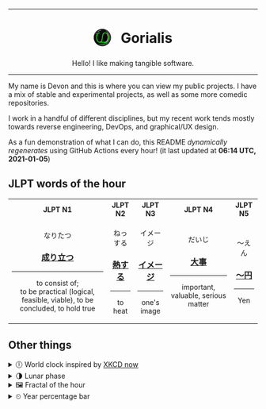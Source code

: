 ***

<h1 align="center">
<sub>
    <img src="readme/resources/avatar.png" height="36">
</sub>
&nbsp;
Gorialis
</h1>
<p align="center">
Hello! I like making tangible software.
</p>

***

My name is Devon and this is where you can view my public projects. I have a mix of stable and experimental projects, as well as some more comedic repositories.

I work in a handful of different disciplines, but my recent work tends mostly towards reverse engineering, DevOps, and graphical/UX design.

As a fun demonstration of what I can do, this README *dynamically regenerates* using GitHub Actions every hour! (it last updated at **06:14 UTC, 2021-01-05**)

<h2>JLPT words of the hour</h2>
<table>
    <tr>
        <th>JLPT N1</th>
        <th>JLPT N2</th>
        <th>JLPT N3</th>
        <th>JLPT N4</th>
        <th>JLPT N5</th>
    </tr>
    <tr>
        <td>
            <p align="center">なりたつ</p>
            <h3 align="center"><b><a href="https://jisho.org/search/%E6%88%90%E3%82%8A%E7%AB%8B%E3%81%A4">成り立つ</a></b></h3>
            <hr>
            <p align="center">to consist of;<br> to be practical (logical,<wbr> feasible,<wbr> viable),<wbr> to be concluded,<wbr> to hold true</p>
        </td>
        <td>
            <p align="center">ねっする</p>
            <h3 align="center"><b><a href="https://jisho.org/search/%E7%86%B1%E3%81%99%E3%82%8B">熱する</a></b></h3>
            <hr>
            <p align="center">to heat</p>
        </td>
        <td>
            <p align="center">イメージ</p>
            <h3 align="center"><b><a href="https://jisho.org/search/%E3%82%A4%E3%83%A1%E3%83%BC%E3%82%B8">イメージ</a></b></h3>
            <hr>
            <p align="center">one's image</p>
        </td>
        <td>
            <p align="center">だいじ</p>
            <h3 align="center"><b><a href="https://jisho.org/search/%E5%A4%A7%E4%BA%8B">大事</a></b></h3>
            <hr>
            <p align="center">important,<wbr> valuable,<wbr> serious matter</p>
        </td>
        <td>
            <p align="center">～えん</p>
            <h3 align="center"><b><a href="https://jisho.org/search/%EF%BD%9E%E5%86%86">～円</a></b></h3>
            <hr>
            <p align="center">Yen</p>
        </td>
    </tr>
</table>

<h2>Other things</h2>
<details>
<summary>🕕  World clock inspired by <a href="https://xkcd.com/now">XKCD now</a></summary>

> <img src="generated/now.png" width="512">

</details>
<details>
<summary>🌗 Lunar phase</summary>

The moon is approximately 75.12% through its phase (Last Quarter).

</details>
<details>
<summary>&#x1f5bc; Fractal of the hour</summary>

> <img src="generated/fractal.png" width="512">

</details>
<details>
<summary>&#x23f2; Year percentage bar</summary>
<pre><code>2021 [▁▁▁▁▁▁▁▁▁▁▁▁▁▁▁▁▁▁▁▁] 1.17%</code></pre>
</details>
